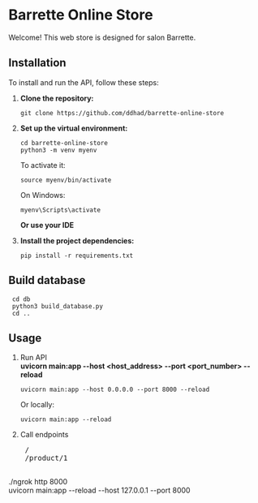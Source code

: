 # Barrette Online Store

Welcome! This web store is designed for salon Barrette.

## Installation

To install and run the API, follow these steps:

1. **Clone the repository:**
    ```shell
    git clone https://github.com/ddhad/barrette-online-store
    ```

2. **Set up the virtual environment:**
    ```shell
    cd barrette-online-store
    python3 -m venv myenv
    ```
    To activate it:
    ```shell
    source myenv/bin/activate
    ```
    On Windows:
    ```shell
    myenv\Scripts\activate
    ```
    **Or use your IDE**
3. **Install the project dependencies:**
    ```shell
    pip install -r requirements.txt
    ```


## Build database
   ```shell
    cd db
    python3 build_database.py
    cd ..
   ```


## Usage

1. Run API  
    **uvicorn main:app --host <host_address> --port <port_number> --reload**  
    ```shell
    uvicorn main:app --host 0.0.0.0 --port 8000 --reload
    ```
    Or locally:
    ```shell
    uvicorn main:app --reload
    ```  
2. Call endpoints  
    <pre>
    /
    /product/1
    </pre>


./ngrok http 8000  
uvicorn main:app --reload --host 127.0.0.1 --port 8000
